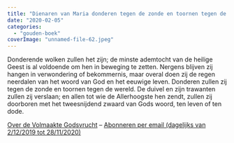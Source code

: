 ```yaml
---
title: "Dienaren van Maria donderen tegen de zonde en toornen tegen de wereld"
date: "2020-02-05"
categories: 
  - "gouden-boek"
coverImage: "unnamed-file-62.jpeg"
---
```


Donderende wolken zullen het zijn; de minste ademtocht van de heilige Geest is al voldoende om hen in beweging te zetten. Nergens blijven zij hangen in verwondering of bekommernis, maar overal doen zij de regen neerdalen van het woord van God en het eeuwige leven. Donderen zullen zij tegen de zonde en toornen tegen de wereld. De duivel en zijn trawanten zullen zij verslaan; en allen tot wie de Allerhoogste hen zendt, zullen zij doorboren met het tweesnijdend zwaard van Gods woord, ten leven of ten dode.

[Over de Volmaakte Godsvrucht](/blog/een-jaar-lang-volmaakte-godsvrucht/) – [Abonneren per email (dagelijks van 2/12/2019 tot 28/11/2020)](http://eepurl.com/9RKvX)
